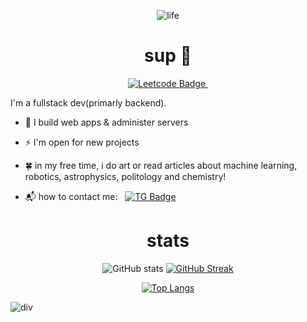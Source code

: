 <div id="header" align="center">

![life](https://github.com/equqe/equqe/assets/145790372/851cca45-197c-4d4b-9e02-00d443cb5924)

  
  <h1>sup 👋</h1>

  <a href="https://leetcode.com/equqe">
  <img src="https://img.shields.io/badge/Leetcode-black?style=for-the-badge&logo=leetcode&logoColor=white" alt="Leetcode Badge"/>
  <img src="https://komarev.com/ghpvc/?username=equqe&style=flat-square&color=blue" alt=""/>
  </a>
</div>

I'm a fullstack dev(primarly backend).
- 🔭 I build web apps & administer servers

- ⚡ I'm open for new projects

- 🍀 in my free time, i do art or read articles about machine learning, robotics, astrophysics, politology and chemistry!

- 📬 how to contact me: &nbsp; [![TG Badge](https://img.shields.io/badge/-tg-blue?style=flat&logo=telegram&logoColor=white)](https://t.me/html_F5F5F5)

<div id="stats" align="center">
  
<h1> stats </h1>

![GitHub stats](https://github-readme-stats.vercel.app/api?username=equqe&show_icons=true&bg_color=00000000&rank_icon=github)
[![GitHub Streak](https://streak-stats.demolab.com?user=equqe&theme=github-dark-blue)](https://git.io/streak-stats)


[![Top Langs](https://github-readme-stats.vercel.app/api/top-langs/?username=equqe&show_icons=true&theme=transparent&layout=compact)](https://github.com/anuraghazra/github-readme-stats)

</div>


  ![div](https://user-images.githubusercontent.com/74038190/212284100-561aa473-3905-4a80-b561-0d28506553ee.gif)


